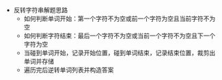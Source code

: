 - 反转字符串解题思路
	- 如何判断单词开始：第一个字符不为空或前一个字符为空且当前字符不为空
	- 如何判断字符结束：最后一个字符不为空或当前一个字符不为空且下一个字符为空
	- 当碰到单词开始，记录开始位置，碰到单词结束，记录结束位置，裁剪出单词并存储
	- 遍历完后逆转单词列表并构造答案
